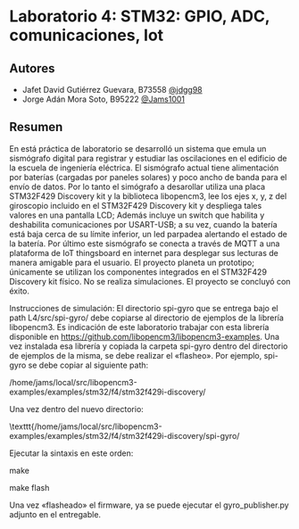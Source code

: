 

# Laboratorio 4: STM32: GPIO, ADC, comunicaciones, Iot


## Autores

- Jafet David Gutiérrez Guevara, B73558 [@jdgg98](https://github.com/jdgg98)
- Jorge Adán Mora Soto, B95222 [@Jams1001](https://github.com/Jams1001)
## Resumen

En está práctica de laboratorio se desarrolló un sistema que emula un sismógrafo digital para registrar y estudiar las oscilaciones en el edificio de la escuela de
ingeniería  eléctrica. El sismógrafo actual tiene alimentación por baterías (cargadas por paneles solares) y poco ancho de banda para el envío de datos. Por lo tanto el simógrafo a desarollar utiliza una placa STM32F429 Discovery kit y la biblioteca libopencm3, lee los ejes x, y, z del giroscopio incluido en el STM32F429 Discovery kit y despliega tales valores en una pantalla LCD; Además incluye un switch que habilita y deshabilita comunicaciones por USART-USB; a su vez, cuando la batería está baja cerca de su límite inferior, un led parpadea alertando el estado de la batería. Por último este sismógrafo se conecta a través de MQTT a una plataforma de IoT thingsboard en internet para desplegar sus lecturas de manera amigable para el usuario. El proyecto planeta un prototipo; únicamente se utilizan los componentes integrados en el STM32F429 Discovery kit físico. No se realiza simulaciones. El proyecto se concluyó con éxito.


Instrucciones de simulación:
El directorio spi-gyro que se entrega bajo el path L4/src/spi-gyro/ debe copiarse al directorio de ejemplos de la librería libopencm3. Es indicación de este laboratorio trabajar con esta librería disponible en https://github.com/libopencm3/libopencm3-examples. Una vez instalada esa librería y copiada la carpeta spi-gyro dentro del directorio de ejemplos de la misma, se debe realizar el «flasheo». Por ejemplo, spi-gyro se debe copiar al siguiente path:

/home/jams/local/src/libopencm3-examples/examples/stm32/f4/stm32f429i-discovery/

Una vez dentro del nuevo directorio:

\texttt{/home/jams/local/src/libopencm3-examples/examples/stm32/f4/stm32f429i-discovery/spi-gyro/

Ejecutar la sintaxis en este orden:

make

make flash

Una vez «flasheado» el firmware, ya se puede ejecutar el gyro\_publisher.py  adjunto en el entregable.




